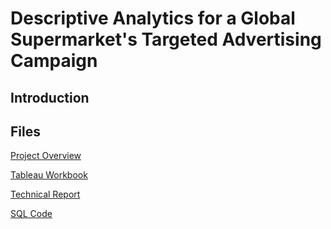 # Descriptive Analytics for a Global Supermarket's Targeted Advertising Campaign

## Introduction

## Files
[Project Overview](https://chrisdbuck.github.io/DA-course-1-project/project_1_overview.html)

[Tableau Workbook](https://chrisdbuck.github.io/DA-course-1-project/project_1_dashboards.twbx)

[Technical Report](https://chrisdbuck.github.io/DA-course-1-project/project_1_technical_report.pdf)

[SQL Code](https://github.com/chrisdbuck/DA-course-1-project/blob/main/project_1_sql_code.sql)

